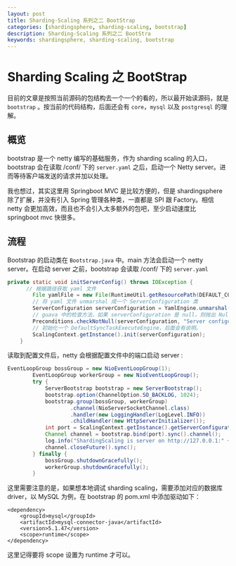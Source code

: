 ```yaml
---
layout: post  
title: Sharding-Scaling 系列之二 BootStrap  
categories: [shardingsphere, sharding-scaling, bootstrap]  
description: Sharding-Scaling 系列之二 BootStra  
keywords: shardingsphere, sharding-scaling, bootstrap
---
```


# Sharding Scaling 之 BootStrap

目前的文章是按照当前源码的包结构去一个一个的看的，所以最开始读源码，就是 `bootstrap` 。按当前的代码结构，后面还会有 `core`，`mysql`  以及 `postgresql` 的理解。


## 概览

bootstrap 是一个 netty 编写的基础服务，作为 sharding scaling 的入口，bootstrap 会在读取 /conf/ 下的 `server.yaml` 之后，启动一个 Netty server。进而等待客户端发送的请求并加以处理。

我也想过，其实这里用 Springboot MVC 是比较方便的，但是 shardingsphere 除了扩展，并没有引入 Spring 管理各种类，一直都是 SPI 跟 Factory。相信 netty 会更加高效，而且也不会引入太多额外的包吧，至少启动速度比 springboot mvc 快很多。

## 流程

Bootstrap 的启动类在 `Bootstrap.java` 中。main 方法会启动一个 netty server。在启动 server 之前，bootstrap 会读取 /conf/ 下的 `server.yaml`

```java
private static void initServerConfig() throws IOException {
	  // 根据路径获取 yaml 文件
        File yamlFile = new File(RuntimeUtil.getResourcePath(DEFAULT_CONFIG_PATH + DEFAULT_CONFIG_FILE_NAME));
        // 将 yaml 文件 unmarshal 成一个 ServerConfiguration 类
        ServerConfiguration serverConfiguration = YamlEngine.unmarshal(yamlFile, ServerConfiguration.class);
        // guava 中的检查方法，如果 serverConfiguration 是 null，则抛出 NullPointerException
        Preconditions.checkNotNull(serverConfiguration, "Server configuration file `%s` is invalid.", yamlFile.getName());
        // 初始化一个 DefaultSyncTaskExecuteEngine，后面会有说明。
        ScalingContext.getInstance().init(serverConfiguration);
    }
```

读取到配置文件后，netty 会根据配置文件中的端口启动 server : 

```java
EventLoopGroup bossGroup = new NioEventLoopGroup(1);
        EventLoopGroup workerGroup = new NioEventLoopGroup();
        try {
            ServerBootstrap bootstrap = new ServerBootstrap();
            bootstrap.option(ChannelOption.SO_BACKLOG, 1024);
            bootstrap.group(bossGroup, workerGroup)
                    .channel(NioServerSocketChannel.class)
                    .handler(new LoggingHandler(LogLevel.INFO))
                    .childHandler(new HttpServerInitializer());
            int port = ScalingContext.getInstance().getServerConfiguration().getPort();
            Channel channel = bootstrap.bind(port).sync().channel();
            log.info("ShardingScaling is server on http://127.0.0.1:" + port + '/');
            channel.closeFuture().sync();
        } finally {
            bossGroup.shutdownGracefully();
            workerGroup.shutdownGracefully();
        }
```
这里需要注意的是，如果想本地调试 sharding scaling，需要添加对应的数据库 driver，以 MySQL 为例，在 bootstrap 的 pom.xml 中添加驱动如下：

```
<dependency>
    <groupId>mysql</groupId>
    <artifactId>mysql-connector-java</artifactId>
    <version>5.1.47</version>
    <scope>runtime</scope>
</dependency>
```
这里记得要将 scope 设置为 runtime 才可以。
